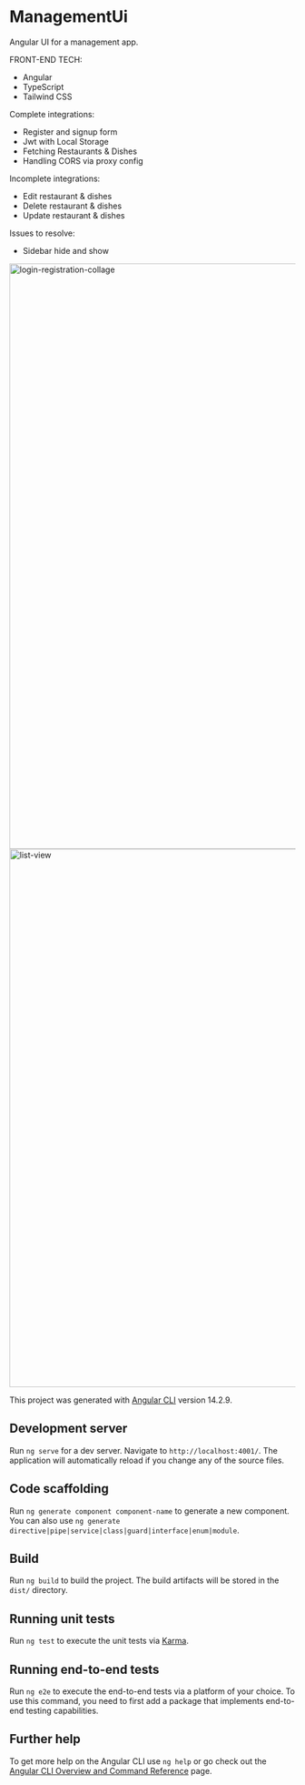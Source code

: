 # ManagementUi

Angular UI for a management app.

FRONT-END TECH:
- Angular
- TypeScript
- Tailwind CSS

Complete integrations:
- Register and signup form
- Jwt with Local Storage
- Fetching Restaurants & Dishes
- Handling CORS via proxy config

Incomplete integrations:
- Edit restaurant & dishes
- Delete restaurant & dishes
- Update restaurant & dishes

Issues to resolve:
- Sidebar hide and show

<img width="1029" alt="login-registration-collage" src="https://user-images.githubusercontent.com/6646024/204654888-46ed0063-f16a-4a7a-bcc7-38b5f67cd541.png">

<img width="946" alt="list-view" src="https://user-images.githubusercontent.com/6646024/204653282-76f15155-0c7b-4fe9-bccf-077420f08f3b.PNG">


This project was generated with [Angular CLI](https://github.com/angular/angular-cli) version 14.2.9.

## Development server

Run `ng serve` for a dev server. Navigate to `http://localhost:4001/`. The application will automatically reload if you change any of the source files.

## Code scaffolding

Run `ng generate component component-name` to generate a new component. You can also use `ng generate directive|pipe|service|class|guard|interface|enum|module`.

## Build

Run `ng build` to build the project. The build artifacts will be stored in the `dist/` directory.

## Running unit tests

Run `ng test` to execute the unit tests via [Karma](https://karma-runner.github.io).

## Running end-to-end tests

Run `ng e2e` to execute the end-to-end tests via a platform of your choice. To use this command, you need to first add a package that implements end-to-end testing capabilities.

## Further help

To get more help on the Angular CLI use `ng help` or go check out the [Angular CLI Overview and Command Reference](https://angular.io/cli) page.
